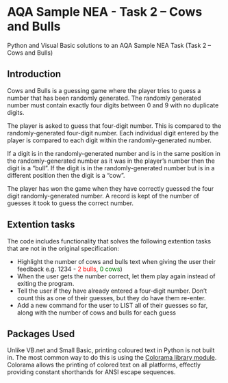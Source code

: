 # AQA Sample NEA - Task 2 – Cows and Bulls
Python and Visual Basic solutions to an AQA Sample NEA Task (Task 2 – Cows and Bulls)

## Introduction
Cows and Bulls is a guessing game where the player tries to guess a number that has been randomly generated. The randomly generated number must contain exactly four digits between 0 and 9 with no duplicate digits.

The player is asked to guess that four-digit number. This is compared to the randomly-generated four-digit number. Each individual digit entered by the player is compared to each digit within the randomly-generated number. 

If a digit is in the randomly-generated number and is in the same position in the randomly-generated number as it was in the player’s number then the digit is a “bull”. If the digit is in the randomly-generated number but is in a different position then the digit is a “cow”.

The player has won the game when they have correctly guessed the four digit randomly-generated number. A record is kept of the number of guesses it took to guess the correct number.

## Extention tasks
The code includes functionality that solves the following extention tasks that are not in the original specification:
* Highlight the number of cows and bulls text when giving the user their feedback e.g. 1234 - <font color="red">2 bulls</font>, <font color="green">0 cows</font>)
* When the user gets the number correct, let them play again instead of exiting the program.
* Tell the user if they have already entered a four-digit number.  Don’t count this as one of their guesses, but they do have them re-enter.
* Add a new command for the user to LIST all of their guesses so far, along with the number of cows and bulls for each guess

## Packages Used
Unlike VB.net and Small Basic, printing coloured text in Python is not built in.  The most common way to do this is using the [Colorama library module](https://pypi.org/project/colorama/).  Colorama allows the printing of colored text on all platforms, effectly providing constant shorthands for ANSI escape sequences.

